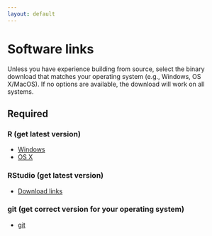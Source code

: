 ```yaml
---
layout: default
---
```


# Software links

Unless you have experience building from source, select the binary
download that matches your operating system (e.g., Windows, OS
X/MacOS). If no options are available, the download will work on all
systems.

## Required
### R (get latest version)  
- [Windows](https://cran.r-project.org/bin/windows/base/)  
- [OS X](https://cran.r-project.org/bin/macosx/)  

### RStudio (get latest version)
- [Download links](https://www.rstudio.com/products/rstudio/download/#download)  

### git (get correct version for your operating system) 
- [git](https://git-scm.com/downloads)

